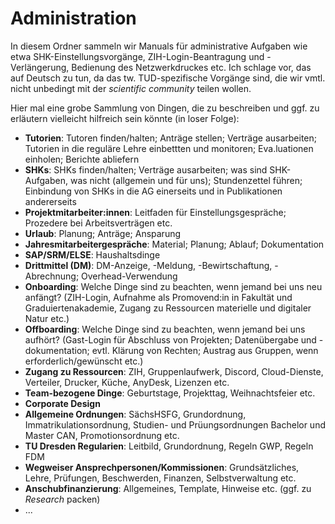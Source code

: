# Administration

In diesem Ordner sammeln wir Manuals für administrative Aufgaben wie etwa SHK-Einstellungsvorgänge, ZIH-Login-Beantragung und -Verlängerung, Bedienung des Netzwerkdruckes etc. Ich schlage vor, das auf Deutsch zu tun, da das tw. TUD-spezifische Vorgänge sind, die wir vmtl. nicht unbedingt mit der *scientific community* teilen wollen. 

Hier mal eine grobe Sammlung von Dingen, die zu beschreiben und ggf. zu erläutern vielleicht hilfreich sein könnte (in loser Folge):

- **Tutorien**: Tutoren finden/halten; Anträge stellen; Verträge ausarbeiten; Tutorien in die reguläre Lehre einbettten und monitoren; Eva.luationen einholen; Berichte abliefern 
- **SHKs**: SHKs finden/halten; Verträge ausarbeiten; was sind SHK-Aufgaben, was nicht (allgemein und für uns); Stundenzettel führen; Einbindung von SHKs in die AG einerseits und in Publikationen andererseits
- **Projektmitarbeiter:innen**: Leitfaden für Einstellungsgespräche; Prozedere bei Arbeitsverträgen etc. 
- **Urlaub**: Planung; Anträge; Ansparung
- **Jahresmitarbeitergespräche**: Material; Planung; Ablauf; Dokumentation
- **SAP/SRM/ELSE**: Haushaltsdinge
- **Drittmittel (DM)**: DM-Anzeige, -Meldung, -Bewirtschaftung, -Abrechnung; Overhead-Verwendung
- **Onboarding**: Welche Dinge sind zu beachten, wenn jemand bei uns neu anfängt? (ZIH-Login, Aufnahme als Promovend:in in Fakultät und Graduiertenakademie, Zugang zu Ressourcen materielle und digitaler Natur etc.)
- **Offboarding**: Welche Dinge sind zu beachten, wenn jemand bei uns aufhört? (Gast-Login für Abschluss von Projekten; Datenübergabe und -dokumentation; evtl. Klärung von Rechten; Austrag aus Gruppen, wenn erforderlich/gewünscht etc.)
- **Zugang zu Ressourcen**: ZIH, Gruppenlaufwerk, Discord, Cloud-Dienste, Verteiler, Drucker, Küche, AnyDesk, Lizenzen etc.
- **Team-bezogene Dinge**: Geburtstage, Projekttag, Weihnachtsfeier etc.
- **Corporate Design**
- **Allgemeine Ordnungen**: SächsHSFG, Grundordnung, Immatrikulationsordnung, Studien- und Prüungsordnungen Bachelor und Master CAN, Promotionsordnung etc.
- **TU Dresden Regularien**: Leitbild, Grundordnung, Regeln GWP, Regeln FDM
- **Wegweiser Ansprechpersonen/Kommissionen**: Grundsätzliches, Lehre, Prüfungen, Beschwerden, Finanzen, Selbstverwaltung etc.
- **Anschubfinanzierung**: Allgemeines, Template, Hinweise etc. (ggf. zu *Research* packen)
- ... <!--bitte ergänzen, wann immer jemand noch etwas einfällt, das hier auftauchen sollte -->   
